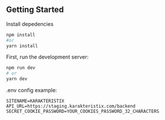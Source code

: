 ## Getting Started

Install depedencies
```bash
npm install
#or
yarn install
```

First, run the development server:

```bash
npm run dev
# or
yarn dev
```

.env config example:
```env
SITENAME=KARAKTERISTIX
API_URL=https://staging.karakteristix.com/backend
SECRET_COOKIE_PASSWORD=YOUR_COOKIES_PASSWORD_32_CHARACTERS
```